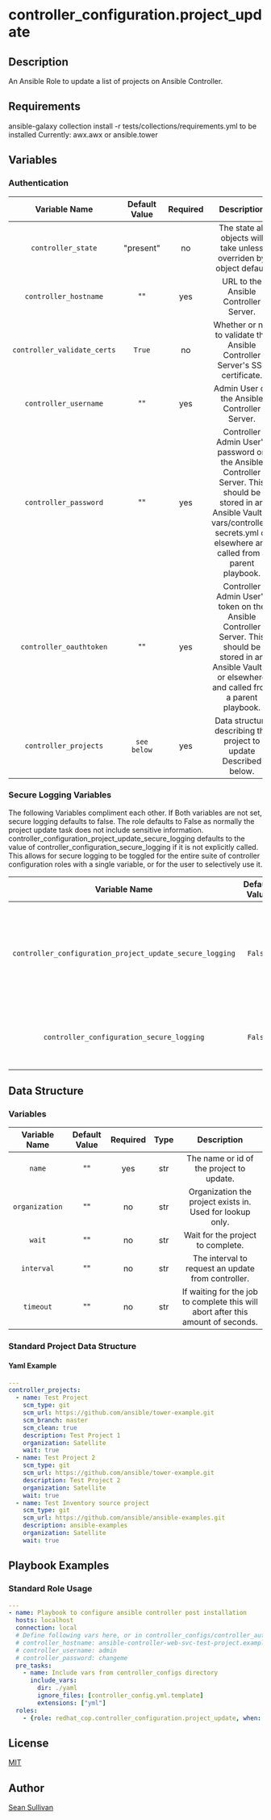 # controller_configuration.project_update
## Description
An Ansible Role to update a list of projects on Ansible Controller.

## Requirements
ansible-galaxy collection install  -r tests/collections/requirements.yml to be installed
Currently:
  awx.awx
  or
  ansible.tower

## Variables

### Authentication
|Variable Name|Default Value|Required|Description|Example|
|:---:|:---:|:---:|:---:|:---:|
|`controller_state`|"present"|no|The state all objects will take unless overriden by object default|'absent'|
|`controller_hostname`|""|yes|URL to the Ansible Controller Server.|127.0.0.1|
|`controller_validate_certs`|`True`|no|Whether or not to validate the Ansible Controller Server's SSL certificate.||
|`controller_username`|""|yes|Admin User on the Ansible Controller Server.||
|`controller_password`|""|yes|Controller Admin User's password on the Ansible Controller Server.  This should be stored in an Ansible Vault at vars/controller-secrets.yml or elsewhere and called from a parent playbook.||
|`controller_oauthtoken`|""|yes|Controller Admin User's token on the Ansible Controller Server.  This should be stored in an Ansible Vault at or elsewhere and called from a parent playbook.||
|`controller_projects`|`see below`|yes|Data structure describing the project to update Described below.||

### Secure Logging Variables
The following Variables compliment each other.
If Both variables are not set, secure logging defaults to false.
The role defaults to False as normally the project update task does not include sensitive information.
controller_configuration_project_update_secure_logging defaults to the value of controller_configuration_secure_logging if it is not explicitly called. This allows for secure logging to be toggled for the entire suite of controller configuration roles with a single variable, or for the user to selectively use it.

|Variable Name|Default Value|Required|Description|
|:---:|:---:|:---:|:---:|
|`controller_configuration_project_update_secure_logging`|`False`|no|Whether or not to include the sensitive ad_hoc_command role tasks in the log.  Set this value to `True` if you will be providing your sensitive values from elsewhere.|
|`controller_configuration_secure_logging`|`False`|no|This variable enables secure logging as well, but is shared accross multiple roles, see above.|

## Data Structure
### Variables
|Variable Name|Default Value|Required|Type|Description|
|:---:|:---:|:---:|:---:|:---:|
|`name`|""|yes|str|The name or id of the project to update.|
|`organization`|""|no|str|Organization the project exists in. Used for lookup only.|
|`wait`|""|no|str|Wait for the project to complete.|
|`interval`|""|no|str|The interval to request an update from controller.|
|`timeout`|""|no|str|If waiting for the job to complete this will abort after this amount of seconds.|

### Standard Project Data Structure
#### Yaml Example
```yaml
---
controller_projects:
  - name: Test Project
    scm_type: git
    scm_url: https://github.com/ansible/tower-example.git
    scm_branch: master
    scm_clean: true
    description: Test Project 1
    organization: Satellite
    wait: true
  - name: Test Project 2
    scm_type: git
    scm_url: https://github.com/ansible/tower-example.git
    description: Test Project 2
    organization: Satellite
    wait: true
  - name: Test Inventory source project
    scm_type: git
    scm_url: https://github.com/ansible/ansible-examples.git
    description: ansible-examples
    organization: Satellite
    wait: true

```

## Playbook Examples
### Standard Role Usage
```yaml
---
- name: Playbook to configure ansible controller post installation
  hosts: localhost
  connection: local
  # Define following vars here, or in controller_configs/controller_auth.yml
  # controller_hostname: ansible-controller-web-svc-test-project.example.com
  # controller_username: admin
  # controller_password: changeme
  pre_tasks:
    - name: Include vars from controller_configs directory
      include_vars:
        dir: ./yaml
        ignore_files: [controller_config.yml.template]
        extensions: ["yml"]
  roles:
    - {role: redhat_cop.controller_configuration.project_update, when: controller_projects is defined}

```
## License
[MIT](LICENSE)

## Author
[Sean Sullivan](https://github.com/sean-m-sullivan)
